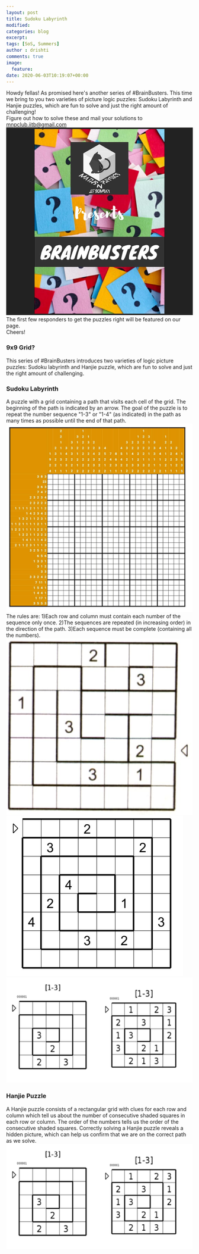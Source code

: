 ```yaml
---
layout: post
title: Sudoku Labyrinth
modified:
categories: blog
excerpt:
tags: [SoS, Summers]
author : drishti
comments: true
image:
  feature:
date: 2020-06-03T10:19:07+00:00
---
```


Howdy fellas!
As promised here's another series of #BrainBusters. This time we bring to you two varieties of picture logic puzzles: Sudoku Labyrinth and Hanjie puzzles, which are fun to solve and just the right amount of challenging!  
Figure out how to solve these and mail your solutions to mnpclub.iitb@gmail.com  
![Brainbusters](/images/brainbusters.jpg)
The first few responders to get the puzzles right will be featured on our page.  
Cheers!

### 9x9 Grid?
This series of #BrainBusters introduces two varieties of logic picture puzzles: Sudoku labyrinth and Hanjie puzzle, which are fun to solve and just the right amount of challenging.

### Sudoku Labyrinth
A puzzle with a grid containing a path that visits each cell of the grid. The beginning of the path is indicated by an arrow. The goal of the puzzle is to repeat the number sequence "1-3" or "1-4" (as indicated) in the path as many times as possible until the end of that path. 
![Brainbusters](/images/sudoku1.jpeg)
The rules are:
1)Each row and column must contain each number of the sequence only once.
2)The sequences are repeated (in increasing order) in the direction of the path.
3)Each sequence must be complete (containing all the numbers).
![Brainbusters](/images/sudoku2.jpeg)
![Brainbusters](/images/sudoku3.jpeg)
![Brainbusters](/images/sudoku4.jpeg)

### Hanjie Puzzle
A Hanjie puzzle consists of a rectangular grid with clues for each row and column which tell us about the number of consecutive shaded squares in each row or column. The order of the numbers tells us the order of the consecutive shaded squares. Correctly solving a Hanjie puzzle reveals a hidden picture, which can help us confirm that we are on the correct path as we solve.
![Brainbusters](/images/sudoku4.jpeg)
